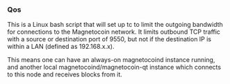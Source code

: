 ### Qos ###

This is a Linux bash script that will set up tc to limit the outgoing bandwidth for connections to the Magnetocoin network. It limits outbound TCP traffic with a source or destination port of 9550, but not if the destination IP is within a LAN (defined as 192.168.x.x).

This means one can have an always-on magnetocoind instance running, and another local magnetocoind/magnetocoin-qt instance which connects to this node and receives blocks from it.
